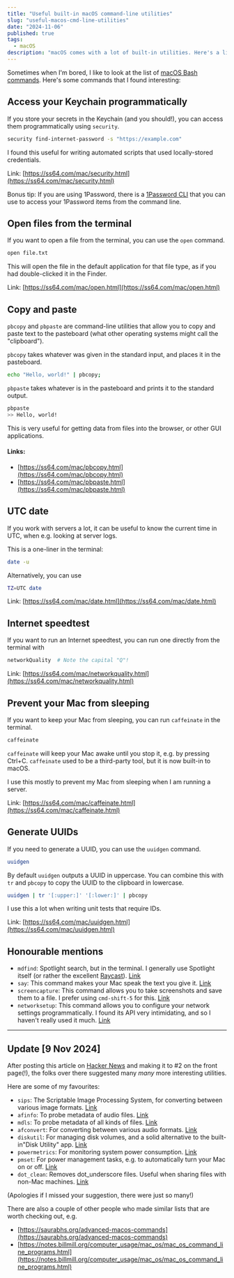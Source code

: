 ```yaml
---
title: "Useful built-in macOS command-line utilities"
slug: "useful-macos-cmd-line-utilities"
date: "2024-11-06"
published: true
tags:
  - macOS
description: "macOS comes with a lot of built-in utilities. Here's a list of some that I find interesting."
---
```


Sometimes when I'm bored, I like to look at the list of [macOS Bash commands](https://ss64.com/mac/). Here's some commands that I found interesting:

## Access your Keychain programmatically

If you store your secrets in the Keychain (and you should!), you can access them programmatically using `security`.

```bash
security find-internet-password -s "https://example.com"
```

I found this useful for writing automated scripts that used locally-stored credentials.

Link: [https://ss64.com/mac/security.html](https://ss64.com/mac/security.html)

Bonus tip: If you are using 1Password, there is a [1Password CLI](https://developer.1password.com/docs/cli/get-started/) that you can use to access your 1Password items from the command line.

## Open files from the terminal

If you want to open a file from the terminal, you can use the `open` command.

```bash
open file.txt
```

This will open the file in the default application for that file type, as if you had double-clicked it in the Finder.

Link: [https://ss64.com/mac/open.html](https://ss64.com/mac/open.html)

## Copy and paste

`pbcopy` and `pbpaste` are command-line utilities that allow you to copy and paste text to the pasteboard (what other operating systems might call the "clipboard").

`pbcopy` takes whatever was given in the standard input, and places it in the pasteboard.

```bash
echo "Hello, world!" | pbcopy;
```

`pbpaste` takes whatever is in the pasteboard and prints it to the standard output.

```bash
pbpaste
>> Hello, world!
```

This is very useful for getting data from files into the browser, or other GUI applications.

#### Links:

- [https://ss64.com/mac/pbcopy.html](https://ss64.com/mac/pbcopy.html)
- [https://ss64.com/mac/pbpaste.html](https://ss64.com/mac/pbpaste.html)

## UTC date

If you work with servers a lot, it can be useful to know the current time in UTC, when e.g. looking at
server logs.

This is a one-liner in the terminal:

```bash
date -u
```

Alternatively, you can use

```bash
TZ=UTC date
```

Link: [https://ss64.com/mac/date.html](https://ss64.com/mac/date.html)

## Internet speedtest

If you want to run an Internet speedtest, you can run one directly from the terminal with

```bash
networkQuality  # Note the capital "Q"!
```

Link: [https://ss64.com/mac/networkquality.html](https://ss64.com/mac/networkquality.html)

## Prevent your Mac from sleeping

If you want to keep your Mac from sleeping, you can run `caffeinate` in the terminal.

```bash
caffeinate
```

`caffeinate` will keep your Mac awake until you stop it, e.g. by pressing Ctrl+C. `caffeinate` used to
be a third-party tool, but it is now built-in to macOS.

I use this mostly to prevent my Mac from sleeping when I am running a server.

Link: [https://ss64.com/mac/caffeinate.html](https://ss64.com/mac/caffeinate.html)

## Generate UUIDs

If you need to generate a UUID, you can use the `uuidgen` command.

```bash
uuidgen
```

By default `uuidgen` outputs a UUID in uppercase. You can combine this with `tr` and `pbcopy` to copy the UUID to the clipboard in lowercase.

```bash
uuidgen | tr '[:upper:]' '[:lower:]' | pbcopy
```

I use this a lot when writing unit tests that require IDs.

Link: [https://ss64.com/mac/uuidgen.html](https://ss64.com/mac/uuidgen.html)

## Honourable mentions

- `mdfind`: Spotlight search, but in the terminal. I generally use Spotlight itself (or rather the excellent [Raycast](https://www.raycast.com/)). [Link](https://ss64.com/mac/mdfind.html)
- `say`: This command makes your Mac speak the text you give it. [Link](https://ss64.com/mac/say.html)
- `screencapture`: This command allows you to take screenshots and save them to a file. I prefer using `cmd-shift-5` for this. [Link](https://ss64.com/mac/screencapture.html)
- `networksetup`: This command allows you to configure your network settings programmatically. I found its API very intimidating, and so I haven't really used it much. [Link](https://ss64.com/mac/networksetup.html)

---

## Update [9 Nov 2024]

After posting this article on [Hacker News](https://news.ycombinator.com/item?id=42057431) and making it to #2 on the front page(!), the folks over there suggested many _many_ more interesting utilities.

Here are some of my favourites:

- `sips`: The Scriptable Image Processing System, for converting between various image formats. [Link](https://ss64.com/mac/sips.html)
- `afinfo`: To probe metadata of audio files. [Link](https://ss64.com/mac/afinfo.html)
- `mdls`: To probe metadata of all kinds of files. [Link](https://ss64.com/mac/mdls.html)
- `afconvert`: For converting between various audio formats. [Link](https://ss64.com/mac/afconvert.html)
- `diskutil`: For managing disk volumes, and a solid alternative to the built-in"Disk Utility" app. [Link](https://ss64.com/mac/diskutil.html)
- `powermetrics`: For monitoring system power consumption. [Link](https://ss64.com/mac/powermetrics.html)
- `pmset`: For power management tasks, e.g. to automatically turn your Mac on or off. [Link](https://ss64.com/mac/pmset.html)
- `dot_clean`: Removes dot_underscore files. Useful when sharing files with non-Mac machines. [Link](https://ss64.com/mac/dot_clean.html)

(Apologies if I missed your suggestion, there were just so many!)

There are also a couple of other people who made similar lists that are worth checking out, e.g.

- [https://saurabhs.org/advanced-macos-commands](https://saurabhs.org/advanced-macos-commands)
- [https://notes.billmill.org/computer_usage/mac_os/mac_os_command_line_programs.html](https://notes.billmill.org/computer_usage/mac_os/mac_os_command_line_programs.html)
